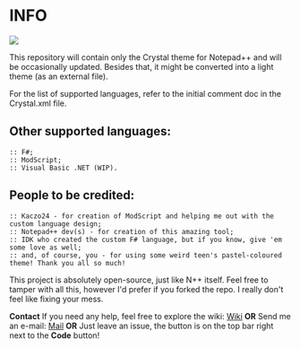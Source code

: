 # INFO

![](https://github.com/wiktornowicki/crystal_npp/blob/master/crystal_bg.png)

This repository will contain only the Crystal theme for Notepad++ and will be occasionally updated. Besides that, it might be converted into a light theme (as an external file).

For the list of supported languages, refer to the initial comment doc in the Crystal.xml file.

## Other supported languages:
	:: F#;
	:: ModScript;
	:: Visual Basic .NET (WIP).

## People to be credited:
	:: Kaczo24 - for creation of ModScript and helping me out with the custom language design;
	:: Notepad++ dev(s) - for creation of this amazing tool;
	:: IDK who created the custom F# language, but if you know, give 'em some love as well;
	:: and, of course, you - for using some weird teen's pastel-coloured theme! Thank you all so much!
	
This project is absolutely open-source, just like N++ itself. Feel free to tamper with all this, however I'd prefer if you forked the repo. I really don't feel like fixing your mess.

**Contact**
If you need any help, feel free to explore the wiki: [Wiki](https://github.com/wiktornowicki/crystal_npp/wiki)
**OR**
Send me an e-mail: [Mail](mailto:wnowicki04_git@o2.pl)
**OR**
Just leave an issue, the button is on the top bar right next to the **Code** button!
